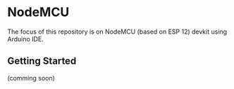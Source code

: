 # NodeMCU
The focus of this repository is on NodeMCU (based on ESP 12) devkit using Arduino IDE.

## Getting Started
(comming soon)
